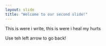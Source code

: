 ```yaml
---
layout: slide
title: "Welcome to our second slide!"
---
```

This is were i write, this is were i heal my hurts

Use teh left arrow to go back!
